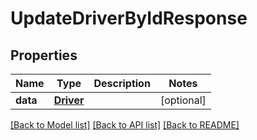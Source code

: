 # UpdateDriverByIdResponse

## Properties
Name | Type | Description | Notes
------------ | ------------- | ------------- | -------------
**data** | [**Driver**](Driver.md) |  | [optional] 

[[Back to Model list]](../README.md#documentation-for-models) [[Back to API list]](../README.md#documentation-for-api-endpoints) [[Back to README]](../README.md)


